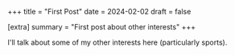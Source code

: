 +++
title = "First Post"
date = 2024-02-02
draft = false

[extra]
summary = "First post about other interests"
+++

I'll talk about some of my other interests here (particularly sports).
